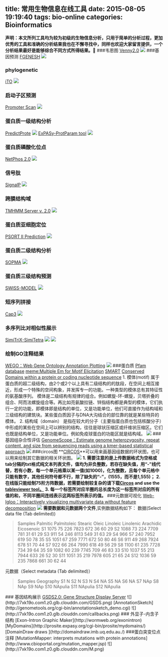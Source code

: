 title: 常用生物信息在线工具
date: 2015-08-05 19:19:40
tags: bio-online
categories: Bioinformatics
---
<i class="fa fa-volume-control-phone" aria-hidden="true"></i>**声明：本文所列工具均为较为初级的生物信息分析，只用于简单的分析过程，更加优秀的工具和准确的分析结果我也在不懈寻找中，同样也欢迎大家留言提供，一个分析结果最好是能够综合不同方式所得结果。**:herb:
###韦恩图
<a href="http://bioinfogp.cnb.csic.es/tools/venny/index.html" target="_blank">Venny2.0</a>
![](http://7xk19o.com1.z0.glb.clouddn.com/ven.png)
###基因预测
<a href="http://linux1.softberry.com/berry.phtml?topic=fgenesh&group=programs&subgroup=gfind" target="_blank">FGENESH</a>
![](http://7xk19o.com1.z0.glb.clouddn.com/fgenesh.png)
### phylogenetic
<a href="http://itol.embl.de/index.shtml" target="_blank"> iTO</a>
![](http://7xk19o.com1.z0.glb.clouddn.com/itol.png)
### 启动子区预测
<a href="http://www.cbs.dtu.dk/services/SignalP/" target="_blank">Promoter Scan</a>
![](http://7xk19o.com1.z0.glb.clouddn.com/promot.png)
### 蛋白质一级结构分析
<a href="https://www.predictprotein.org/home" target="_blank">PredictProte</a>
![](http://7xk19o.com1.z0.glb.clouddn.com/predictprotein.png)
<a href="http://web.expasy.org/protparam/" target="_blank">ExPASy-ProtParam tool</a>
![](http://7xk19o.com1.z0.glb.clouddn.com/protparam.png)
### 蛋白质磷酸化位点
<a href="http://www.cbs.dtu.dk/services/NetPhos/" target="_blank">NetPhos 2.0</a>
![](http://7xk19o.com1.z0.glb.clouddn.com/NetPhos.png)
### 信号肽
<a href="http://www.cbs.dtu.dk/services/SignalP/" target="_blank">SignalP</a>
![](http://7xk19o.com1.z0.glb.clouddn.com/signalip.png)
### 跨膜结构域
<a href="http://www.cbs.dtu.dk/services/TMHMM/" target="_blank">TMHMM Server v. 2.0</a>
![](http://7xk19o.com1.z0.glb.clouddn.com/tmhmm.png)
### 蛋白质亚细胞定位
<a href="http://psort.hgc.jp/form2.html" target="_blank">PSORT II Prediction</a>
![](http://7xk19o.com1.z0.glb.clouddn.com/PSORT%20II%20Prediction.png)
### 蛋白质二级结构分析
<a href="https://npsa-prabi.ibcp.fr/cgi-bin/npsa_automat.pl?page=npsa_sopma.html" target="_blank">SOPMA</a>
![](http://7xk19o.com1.z0.glb.clouddn.com/sopma.png)
### 蛋白质三级结构预测
<a href="http://swissmodel.expasy.org/interactive" target="_blank">SWISS-MODEL</a>
![](http://7xk19o.com1.z0.glb.clouddn.com/SWISS-MODEL.png)
### 短序列拼接
<a href="http://doua.prabi.fr/software/cap3" target="_blank">Cap3</a>
![](http://7xk19o.com1.z0.glb.clouddn.com/cap3.png)
### 多序列比对相似性展示
<a href="http://cotton.hzau.edu.cn/EN/tools/BioERCP/simitrix.php" target="_blank">SimiTriX-SimiTetra</a>
![](http://7xk19o.com1.z0.glb.clouddn.com/3wei.png)
![](http://7xk19o.com1.z0.glb.clouddn.com/4wei.png)
### 绘制GO注释结果
<a href="http://wego.genomics.org.cn/cgi-bin/wego/index.pl" target="_blank">WEGO：Web Gene Ontology Annotation Plotting</a>
![](http://7xk19o.com1.z0.glb.clouddn.com/wego.png)
###蛋白质
<a href="http://pfam.xfam.org/search#tabview=tab1" target="_blank">Pfam database</a>
<a href="http://meme-suite.org/tools/meme" target="_blank">meme:Multiple Em for Motif Elicitation</a>
<a href="http://smart.embl-heidelberg.de/smart/job_status.pl?jobid=2202499913219771481699820TuJCLAnhyf" target="_blank">SMART</a>
[Conserved Domains within a protein or coding nucleotide sequence](https://www.ncbi.nlm.nih.gov/Structure/cdd/wrpsb.cgi)
1\. 模体(motif)
属于蛋白质的超二级结构，由2个或2个以上具有二级结构的的肽段，在空间上相互接近，形成一个特殊的空间构象，并发挥专一的功能。一种类型的模体总有其特征性的氨基酸序列。
模体是二级结构有规律的组合。例如螺旋-环-螺旋，贝塔折叠的组合、阿而法螺旋组合等。再比如亮氨酸拉链、锌指结构都是典型的模体，它们执行一定的功能，即模体即是结构的单位，又是功能单位，他们可直接作为结构域和三级结构的建筑块。某些蛋白质因子与DNA大沟结合的部位靠的就是某些特异的模体。
2\. 结构域（domain）
是指在较大的分子（主要指蛋白质也包括核酸分子）中形成的某些在空间上可以辨别的结构，往往是球状压缩区或纤维状压缩区。它们也既是结构单位，又是功能单位。例如免疫球蛋白的功能区就是结构域。
![](http://7xk19o.com1.z0.glb.clouddn.com/Pfam.png)
###基因组杂合性评估
<a href="http://qb.cshl.edu/genomescope/analysis.php?code=example2" target="_blank">GenomeScope：Estimate genome heterozygosity, repeat content, and size from sequencing reads using a kmer-based statistical approach</a>
![](http://7xk19o.com1.z0.glb.clouddn.com/GenomeScope.png)
###circos图
**<a href="http://mkweb.bcgsc.ca/tableviewer/visualize/" target="_blank">CIRCOS</a>**可以用来画基因组数据的环状图，也可以用来绘制其它数据的相关环状图。
![](http://7xk19o.com1.z0.glb.clouddn.com/circos-table-01%20%281%29.png)
**1. 需要注意的是上传数据格式为空格或tab分隔的txt格式纯文本列表文件，值均为非负整数，若存在缺失值，用“-”线代替，若有小数，每一个单元格乘以某一值(如1000)，化为整数，且每个单元格中只能有数字，其他任何符号都不行，除了缺失的“-”，(1555，而不是1,555)；**
**2. 在线版只能绘制75阶方阵数据，若需要绘制较复杂的请下载<a href="http://www.circos.ca/software/download/circos">Circos</a> and use the <a href="http://www.circos.ca/documentation/tutorials/utilities/visualizing_tables/">tableviewer tool。</a>**
**3. 每一个标签所对应半圈的总长度为这一标签所对应的所有值的和，不同半圈间连线表示这两标签所表示的值。**
###元数据可视化
<a href="http://121.241.184.233/webigloo/index.php" target="_blank">Web-Igloo：Interactively visualizing multivariate data without feature decomposition</a>
![](http://7xk19o.com1.z0.glb.clouddn.com/welogo.png)
**需要数据和元数据两个文件**,实例数据结构如下：
数据(Select data file (Tab delimited))
<blockquote>Samples	Palmitic	Palmitoleic	Stearic	Oleic	Linoleic	Linolenic	Arachidic	Eicosenoic
S1	1075	75	226	7823	672	36	60	29
S2	1088	73	224	7709	781	31	61	29
S3	911	54	246	8113	549	31	63	29
S4	966	57	240	7952	619	50	78	35
S5	1051	67	259	7771	672	50	80	46
S6	911	49	268	7924	678	51	70	44
S7	922	66	264	7990	618	49	56	29
S8	1100	61	235	7728	734	39	64	35
S9	1082	60	239	7745	709	46	83	33
S10	1037	55	213	7944	633	26	52	30
S11	1051	35	219	7978	605	21	65	24
S12	1036	59	235	7868	661	30	62	44
</blockquote>
元数据（Select metadata (Tab delimited)）
<blockquote>Samples	Geography
S1	N
S2	N
S3	N
S4	NA
S5	NA
S6	NA
S7	NAp
S8	NAp
S9	NAp
S10	NApulia
S11	NApulia
S12	NApulia
</blockquote>
### 基因结构展示
<a href="http://gsds.cbi.pku.edu.cn/index.php" target="_blank">GSDS2.0: Gene Structure Display Server</a>
![](http://7xk19o.com1.z0.glb.clouddn.com/GSDS.png)
[AnnotationSketch](http://genometools.org/cgi-bin/annotationsketch_demo.cgi)
![](http://7xk19o.com1.z0.glb.clouddn.com/callbacks.png)
### 外显子-内含子结构
[Exon-Intron Graphic Maker](http://wormweb.org/exonintron)
[MyDomains](http://prosite.expasy.org/cgi-bin/prosite/mydomains/)
[DomainDraw draws ](http://domaindraw.imb.uq.edu.au./)
###蛋白突变位点注释
[MutationMapper: interprets mutations with protein annotations](http://www.cbioportal.org/mutation_mapper.jsp)
![](http://7xk19o.com1.z0.glb.clouddn.com/M.png)